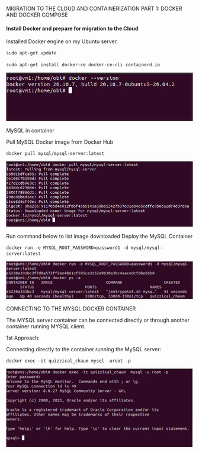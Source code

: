 MIGRATION TO THE CLOUD AND CONTAINERIZATION PART 1: DOCKER AND DOCKER COMPOSE

#### Install Docker and prepare for migration to the Cloud

Installed Docker engine on my Ubuntu server.

    sudo apt-get update

    sudo apt-get install docker-ce docker-ce-cli containerd.io


![docker](images/docker.JPG)


MySQL in container

Pull MySQL Docker image from Docker Hub

    docker pull mysql/mysql-server:latest

![pullmysql](images/pullmysql.JPG)


Run command below to list image downloaded
Deploy the MySQL Container

    docker run -e MYSQL_ROOT_PASSWORD=password1 -d mysql/mysql-server:latest


![runmysql](images/runmysql.JPG)


CONNECTING TO THE MYSQL DOCKER CONTAINER

The MYSQL server container can be connected directly or through another container running MYSQL client.

1st Approach:

Connecting directly to the container running the MySQL server:

    docker exec -it quizzical_chaum mysql -uroot -p


![mysql](images/mysql.JPG)

